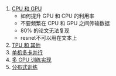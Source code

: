 1. [CPU 和 GPU](1.CPU和GPU.ipynb)
    - 如何提升 GPU 和 CPU 的利用率
    - 不要频繁在 CPU 和 GPU 之间传输数据
    - 80% 的论文无法复现
    - resnet不可以用在文本上
2. [TPU 和 其他](2.TPU和其他.ipynb)
3. [单机多卡并行](3.单机多卡并行.ipynb)
4. [多 GPU 训练实现](4.多GPU训练实现.ipynb)
5. [分布式训练](5.分布式训练.ipynb)